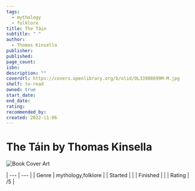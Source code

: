 ```yaml
---
tags:
  - mythology
  - folklore
title: The Táin
subtitle: " "
author:
  - Thomas Kinsella
publisher: 
published: 
page_count: 
isbn: 
description: ""
coverUrl: https://covers.openlibrary.org/b/olid/OL33988699M-M.jpg
shelf: to-read
owned: true
start_date: 
end_date: 
rating: 
recommended_by: 
created: 2022-11-06
---
```


# The Táin by Thomas Kinsella

![Book Cover Art](https://covers.openlibrary.org/b/olid/OL33988699M-M.jpg)


| --- | --- |
| Genre | mythology,folklore |
| Started |  |
| Finished |  |
| Rating | /5 |

